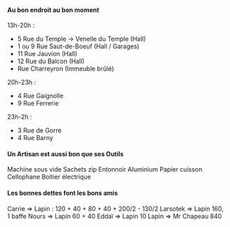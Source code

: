 #### Au bon endroit au bon moment
13h-20h :
-   5 Rue du Temple → Venelle du Temple (Hall)
-   1 ou 9 Rue Saut-de-Boeuf (Hall / Garages)
-   11 Rue Jauvion (Hall)
-   12 Rue du Balcon (Hall)
-   Rue Charreyron (Immeuble brûlé)

20h-23h :
-   4 Rue Gaignolle
-   9 Rue Ferrerie

23h-2h :
-   3 Rue de Gorre
-   4 Rue Barny

#### Un Artisan est aussi bon que ses Outils
Machine sous vide
Sachets zip
Entonnoir
Aluminium
Papier cuisson
Cellophane
Boitier électrique

#### Les bonnes dettes font les bons amis
Carrie => Lapin : 120 + 40 + 80 + 40 + 200/2 - 130/2
Larsotek => Lapin 160, 1 baffe
Nours => Lapin 60 + 40
Eddaï => Lapin 10
Lapin => Mr Chapeau 840